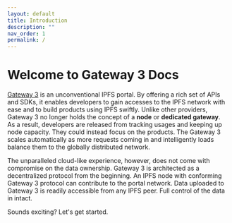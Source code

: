 ```yaml
---
layout: default
title: Introduction
description: ""
nav_order: 1
permalink: /
---
```


# Welcome to Gateway 3 Docs

[Gateway 3](https://www.gw3.io) is an unconventional IPFS portal.
By offering a rich set of APIs and SDKs, it enables developers to gain accesses to the IPFS network with ease and to build products using IPFS swiftly.
Unlike other providers, Gateway 3 no longer holds the concept of a **node** or **dedicated gateway**.
As a result, developers are released from tracking usages and keeping up node capacity.
They could instead focus on the products.
The Gateway 3 scales automatically as more requests coming in and intelligently loads balance them to the globally distributed network.

The unparalleled cloud-like experience, however, does not come with compromise on the data ownership.
Gateway 3 is architected as a decentralized protocol from the beginning.
An IPFS node with conforming Gateway 3 protocol can contribute to the portal network.
Data uploaded to Gateway 3 is readily accessible from any IPFS peer.
Full control of the data in intact.

Sounds exciting? Let's get started.
